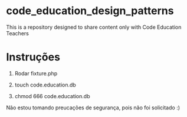 # code_education_design_patterns

This is a repository designed to share content only with Code Education Teachers

# Instruções

1. Rodar fixture.php

2. touch code.education.db

3. chmod 666 code.education.db

Não estou tomando preucações de segurança, pois não foi solicitado :)